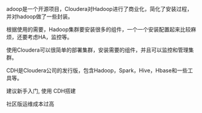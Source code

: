 adoop是一个开源项目，Cloudera对Hadoop进行了商业化，简化了安装过程，并对hadoop做了一些封装。

 

根据使用的需要，Hadoop集群要安装很多的组件，一个一个安装配置起来比较麻烦，还要考虑HA，监控等。

使用Cloudera可以很简单的部署集群，安装需要的组件，并且可以监控和管理集群。

 

CDH是Cloudera公司的发行版，包含Hadoop，Spark，Hive，Hbase和一些工具等。



建议新手入门, 使用 CDH搭建 


社区版运维成本过高